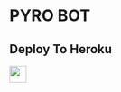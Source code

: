 # PYRO BOT

## Deploy To Heroku

<a href="https://heroku.com/deploy?template=https://github.com/tegdersafen/hootkarshclspls">
     <img height="30px" src="https://img.shields.io/badge/Deploy%20To%20Heroku-blueviolet?style=for-the-badge&logo=heroku">
  </a>

